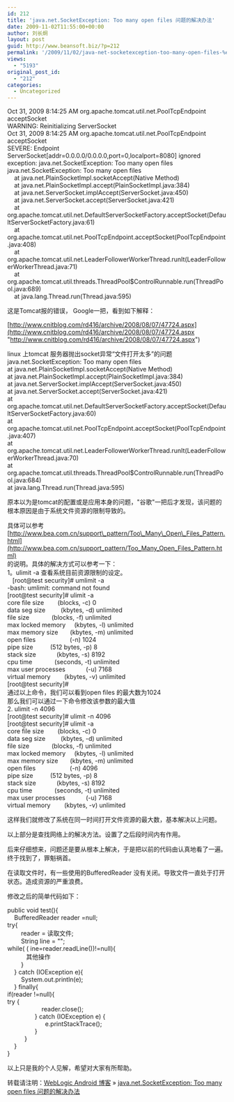 ```yaml
---
id: 212
title: 'java.net.SocketException: Too many open files 问题的解决办法'
date: 2009-11-02T11:55:00+00:00
author: 刘长炯
layout: post
guid: http://www.beansoft.biz/?p=212
permalink: '/2009/11/02/java-net-socketexception-too-many-open-files-%e9%97%ae%e9%a2%98%e7%9a%84%e8%a7%a3%e5%86%b3%e5%8a%9e%e6%b3%95-2/'
views:
  - "5193"
original_post_id:
  - "212"
categories:
  - Uncategorized
---
```

Oct 31, 2009 8:14:25 AM org.apache.tomcat.util.net.PoolTcpEndpoint acceptSocket   
WARNING: Reinitializing ServerSocket   
Oct 31, 2009 8:14:25 AM org.apache.tomcat.util.net.PoolTcpEndpoint acceptSocket   
SEVERE: Endpoint ServerSocket[addr=0.0.0.0/0.0.0.0,port=0,localport=8080] ignored exception: java.net.SocketException: Too many open files   
java.net.SocketException: Too many open files   
&#160;&#160;&#160; at java.net.PlainSocketImpl.socketAccept(Native Method)   
&#160;&#160;&#160; at java.net.PlainSocketImpl.accept(PlainSocketImpl.java:384)   
&#160;&#160;&#160; at java.net.ServerSocket.implAccept(ServerSocket.java:450)   
&#160;&#160;&#160; at java.net.ServerSocket.accept(ServerSocket.java:421)   
&#160;&#160;&#160; at org.apache.tomcat.util.net.DefaultServerSocketFactory.acceptSocket(DefaultServerSocketFactory.java:61)   
&#160;&#160;&#160; at org.apache.tomcat.util.net.PoolTcpEndpoint.acceptSocket(PoolTcpEndpoint.java:408)   
&#160;&#160;&#160; at org.apache.tomcat.util.net.LeaderFollowerWorkerThread.runIt(LeaderFollowerWorkerThread.java:71)   
&#160;&#160;&#160; at org.apache.tomcat.util.threads.ThreadPool$ControlRunnable.run(ThreadPool.java:689)   
&#160;&#160;&#160; at java.lang.Thread.run(Thread.java:595) 

这是Tomcat报的错误， Google一把，看到如下解释： 

[http://www.cnitblog.com/rd416/archive/2008/08/07/47724.aspx](http://www.cnitblog.com/rd416/archive/2008/08/07/47724.aspx "http://www.cnitblog.com/rd416/archive/2008/08/07/47724.aspx") 

linux 上tomcat 服务器抛出socket异常“文件打开太多”的问题   
java.net.SocketException: Too many open files   
at java.net.PlainSocketImpl.socketAccept(Native Method)   
at java.net.PlainSocketImpl.accept(PlainSocketImpl.java:384)   
at java.net.ServerSocket.implAccept(ServerSocket.java:450)   
at java.net.ServerSocket.accept(ServerSocket.java:421)   
at org.apache.tomcat.util.net.DefaultServerSocketFactory.acceptSocket(DefaultServerSocketFactory.java:60)   
at org.apache.tomcat.util.net.PoolTcpEndpoint.acceptSocket(PoolTcpEndpoint.java:407)   
at org.apache.tomcat.util.net.LeaderFollowerWorkerThread.runIt(LeaderFollowerWorkerThread.java:70)   
at org.apache.tomcat.util.threads.ThreadPool$ControlRunnable.run(ThreadPool.java:684)   
at java.lang.Thread.run(Thread.java:595) 

原本以为是tomcat的配置或是应用本身的问题，"谷歌"一把后才发现，该问题的根本原因是由于系统文件资源的限制导致的。 

具体可以参考[http://www.bea.com.cn/support\_pattern/Too\_Many\_Open\_Files_Pattern.html](http://www.bea.com.cn/support_pattern/Too_Many_Open_Files_Pattern.html)   
的说明。具体的解决方式可以参考一下：   
1。ulimit -a 查看系统目前资源限制的设定。   
&#160;&#160; [root@test security]# umlimit -a   
-bash: umlimit: command not found   
[root@test security]# ulimit -a   
core file size&#160;&#160;&#160;&#160;&#160;&#160;&#160; (blocks, -c) 0   
data seg size&#160;&#160;&#160;&#160;&#160;&#160;&#160;&#160; (kbytes, -d) unlimited   
file size&#160;&#160;&#160;&#160;&#160;&#160;&#160;&#160;&#160;&#160;&#160;&#160; (blocks, -f) unlimited   
max locked memory&#160;&#160;&#160;&#160; (kbytes, -l) unlimited   
max memory size&#160;&#160;&#160;&#160;&#160;&#160; (kbytes, -m) unlimited   
open files&#160;&#160;&#160;&#160;&#160;&#160;&#160;&#160;&#160;&#160;&#160;&#160;&#160;&#160;&#160;&#160;&#160;&#160;&#160; (-n) 1024   
pipe size&#160;&#160;&#160;&#160;&#160;&#160;&#160;&#160;&#160; (512 bytes, -p) 8   
stack size&#160;&#160;&#160;&#160;&#160;&#160;&#160;&#160;&#160;&#160;&#160; (kbytes, -s) 8192   
cpu time&#160;&#160;&#160;&#160;&#160;&#160;&#160;&#160;&#160;&#160;&#160;&#160; (seconds, -t) unlimited   
max user processes&#160;&#160;&#160;&#160;&#160;&#160;&#160;&#160;&#160;&#160;&#160; (-u) 7168   
virtual memory&#160;&#160;&#160;&#160;&#160;&#160;&#160; (kbytes, -v) unlimited   
[root@test security]#   
通过以上命令，我们可以看到open files 的最大数为1024   
那么我们可以通过一下命令修改该参数的最大值   
2. ulimit -n 4096   
[root@test security]# ulimit -n 4096   
[root@test security]# ulimit -a   
core file size&#160;&#160;&#160;&#160;&#160;&#160;&#160; (blocks, -c) 0   
data seg size&#160;&#160;&#160;&#160;&#160;&#160;&#160;&#160; (kbytes, -d) unlimited   
file size&#160;&#160;&#160;&#160;&#160;&#160;&#160;&#160;&#160;&#160;&#160;&#160; (blocks, -f) unlimited   
max locked memory&#160;&#160;&#160;&#160; (kbytes, -l) unlimited   
max memory size&#160;&#160;&#160;&#160;&#160;&#160; (kbytes, -m) unlimited   
open files&#160;&#160;&#160;&#160;&#160;&#160;&#160;&#160;&#160;&#160;&#160;&#160;&#160;&#160;&#160;&#160;&#160;&#160;&#160; (-n) 4096   
pipe size&#160;&#160;&#160;&#160;&#160;&#160;&#160;&#160;&#160; (512 bytes, -p) 8   
stack size&#160;&#160;&#160;&#160;&#160;&#160;&#160;&#160;&#160;&#160;&#160; (kbytes, -s) 8192   
cpu time&#160;&#160;&#160;&#160;&#160;&#160;&#160;&#160;&#160;&#160;&#160;&#160; (seconds, -t) unlimited   
max user processes&#160;&#160;&#160;&#160;&#160;&#160;&#160;&#160;&#160;&#160;&#160; (-u) 7168   
virtual memory&#160;&#160;&#160;&#160;&#160;&#160;&#160; (kbytes, -v) unlimited 

这样我们就修改了系统在同一时间打开文件资源的最大数，基本解决以上问题。 

以上部分是查找网络上的解决方法。设置了之后段时间内有作用。 

后来仔细想来，问题还是要从根本上解决，于是把以前的代码由认真地看了一遍。终于找到了，罪魁祸首。 

在读取文件时，有一些使用的BufferedReader 没有关闭。导致文件一直处于打开状态。造成资源的严重浪费。 

修改之后的简单代码如下： 

public void test(){   
&#160;&#160;&#160; BufferedReader reader =null;   
try{   
&#160;&#160;&#160;&#160;&#160;&#160;&#160; reader = 读取文件;   
&#160;&#160;&#160;&#160;&#160;&#160;&#160; String line = "";   
while( ( ine=reader.readLine())!=null){   
&#160;&#160;&#160;&#160;&#160;&#160;&#160;&#160;&#160;&#160; 其他操作   
&#160;&#160;&#160;&#160;&#160;&#160;&#160; }   
&#160;&#160;&#160; } catch (IOException e){   
&#160;&#160;&#160;&#160;&#160;&#160;&#160; System.out.println(e);   
&#160;&#160;&#160; } finally{&#160;   
if(reader !=null){   
try {   
&#160;&#160;&#160;&#160;&#160;&#160;&#160;&#160;&#160;&#160;&#160;&#160;&#160;&#160;&#160;&#160;&#160;&#160;&#160; reader.close();   
&#160;&#160;&#160;&#160;&#160;&#160;&#160;&#160;&#160;&#160;&#160;&#160;&#160;&#160;&#160; } catch (IOException e) {   
&#160;&#160;&#160;&#160;&#160;&#160;&#160;&#160;&#160;&#160;&#160;&#160;&#160;&#160;&#160;&#160;&#160;&#160;&#160;&#160;&#160; e.printStackTrace();   
&#160;&#160;&#160;&#160;&#160;&#160;&#160;&#160;&#160;&#160;&#160;&#160;&#160;&#160;&#160; }   
&#160;&#160;&#160;&#160;&#160;&#160;&#160;&#160;&#160; }   
&#160;&#160;&#160; }   
} 

以上只是我的个人见解，希望对大家有所帮助。

转载请注明：[WebLogic Android 博客](http://www.beansoft.biz) &raquo; [java.net.SocketException: Too many open files 问题的解决办法](http://www.beansoft.biz/2009/11/02/java-net-socketexception-too-many-open-files-%e9%97%ae%e9%a2%98%e7%9a%84%e8%a7%a3%e5%86%b3%e5%8a%9e%e6%b3%95-2/)